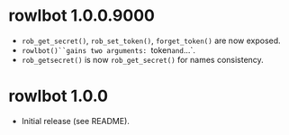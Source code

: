 # rowlbot 1.0.0.9000

* `rob_get_secret()`, `rob_set_token()`, `forget_token()` are now exposed. 
* `rowlbot()``gains two arguments: `token` and `...`. 
* `rob_getsecret()` is now `rob_get_secret()` for names consistency. 


# rowlbot 1.0.0

* Initial release (see README).
